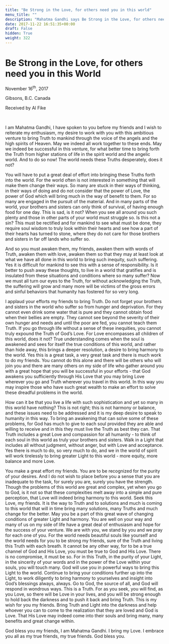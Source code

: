 ```yaml
---
title: "Be Strong in the Love, for others need you in this world"
menu_title: ""
description: "Mahatma Gandhi says Be Strong in the Love, for others need you in this world"
date: 2017-11-22 16:51:35+00:00
draft: False
hidden: True
weight: 322
---
```

# Be Strong in the Love, for others need you in this World

November 16<sup>th</sup>, 2017

Gibsons, B.C. Canada

Received by Al Fike

 

I am Mahatma Gandhi, I have spoken to you before my friends and I wish to reiterate my enthusiasm, my desire to work with you with this ambitious venture to bring Truth to mankind through the voice of the angels and the high spirits of Heaven. May we indeed all work together to these ends. May we indeed be successful in this venture, for what better time to bring forth the Truth from higher stations of life in the spirit world and the angelic world. And to do so now! The world needs these Truths desperately, does it not? 

You will have to put a great deal of effort into bringing these Truths forth into the world. For the world often is not interested in something that will make them change their ways. So many are stuck in their ways of thinking, in their ways of doing and do not consider that the power of Love, the power of God which will bring much in the way of benefit to them. For so many are engaged in the pursuit of the material. And in many parts of the world, your brothers and sisters can only think of survival, of having enough food for one day. This is sad, is it not? When you see all around you such plenty and those in other parts of your world must struggle so. Is this not a sin? This must be rectified and for mankind to see what must be done, they require soul wisdom to truly look within their hearts and see how a part of their hearts has turned to stone, where they do not care for those brothers and sisters in far off lands who suffer so. 

And so you must awaken them, my friends, awaken them with words of Truth, awaken them with love, awaken them so that they may at least look at what we have all done in this world to bring such inequity, such suffering. Yes it is difficult for mankind to see this with a sense of responsibility. Is it better to push away these thoughts, to live in a world that gratifies and is insulated from these situations and conditions where so many suffer? Now we must all turn our eyes to the Truth, for without acknowledging the Truth, the suffering will grow and many more will be victims of the gross errors and sinful behaviors that humanity has fostered for so very long. 

I applaud your efforts my friends to bring Truth. Do not forget your brothers and sisters in the world who suffer so from hunger and deprivation. For they cannot even drink some water that is pure and they cannot obtain food when their bellies are empty. They cannot see beyond the severity of their own hunger and needs and until the poor are fed, you cannot teach them Truth. If you go through life without a sense of these inequities, you cannot truly expound the Truth of God’s Love. For Love encompasses all children of this world, does it not? True understanding comes when the soul is awakened and sees for itself the true conditions of this world, and rather than hide away, this brings a deeper resolution, a desire to bring harmony to the world. Yes this is a great task, a very great task and there is much work to do my friends. You cannot do this alone and there will be others who will join you and there are many others on my side of life who gather around you with a great hope that you will be successful in your efforts - that God awakens you sufficiently through His Love that you may bring Love wherever you go and Truth wherever you travel in this world. In this way you may inspire those who have such great wealth to make an effort to solve these dreadful problems in the world. 

How can it be that you live a life with such sophistication and yet so many in this world have nothing? This is not right; this is not harmony or balance, and these issues need to be addressed and it is my deep desire to speak to humanity in this way. To bring an awakening that can solve some of these problems, for God has much to give to each soul provided they are able and willing to receive and in this they must live the Truth as best they can. That Truth includes a great Love and compassion for all humanity - to think of each soul in this world as truly your brothers and sisters. Walk in a Light that includes all without judgment, without anger, but with Love and acceptance. Yes there is much to do, so very much to do, and we in the world of spirit will work tirelessly to bring greater Light to this world - more equity, more balance and more Love. 

You make a great effort my friends. You are to be recognized for the purity of your desires. And I do not wish to place before you a sense that you are inadequate to the task, for surely you are, surely you have the strength. Though the problems of this world are great and complex, yet when you go to God, is it not so that these complexities melt away into a simple and pure perception, that Love will indeed bring harmony to this world. Seek this Love, my friends. It is the way to Truth and to solutions and much is coming to this world that will in time bring many solutions, many Truths and much change for the better. May you be a part of this great wave of changing conditions of greater Light and harmony. You are well on your way and many of us on my side of life have a great deal of enthusiasm and hope for the success of your venture. We are with you, we stand by you and we pray for each one of you. For the world needs beautiful souls like yourself and the world needs for you to be strong my friends, sure of the Truth and living this Truth with each breath. It cannot be any other way, for to be a true channel of God and His Love, you must be true to God and His Love. There is no compromise, it must be so. For in this Truth, in the purity of your Light, in the sincerity of your words and in the power of the Love within your souls, you will touch many. God will use you in powerful ways to bring this Light to the world.  Continue to bring your conditions further up into the Light, to work diligently to bring harmony to yourselves and insight into God’s blessings always, always. Go to God, the source of all, and God will respond in wondrous ways. This is a Truth. For as you seek, you will find, as you Love, so there will be Love in your lives, and you will be strong enough to hold back the darkness and to push it back and bring Truth. This is my wish for you my friends. Bring Truth and Light into the darkness and help whoever you can to come to the realization that they are loved and God is Love. That His Love may indeed come into their souls and bring many, many benefits and great change within. 

God bless you my friends, I am Mahatma Gandhi. I bring my Love. I embrace you all as my true friends, my true friends. God bless you.